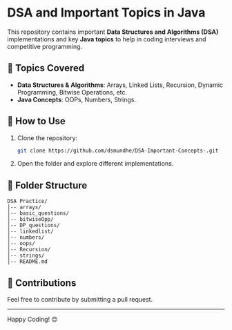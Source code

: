 # DSA and Important Topics in Java

This repository contains important **Data Structures and Algorithms (DSA)** implementations and key **Java topics** to help in coding interviews and competitive programming.

## 📌 Topics Covered
- **Data Structures & Algorithms**: Arrays, Linked Lists, Recursion, Dynamic Programming, Bitwise Operations, etc.
- **Java Concepts**: OOPs, Numbers, Strings.

## 🚀 How to Use
1. Clone the repository:
   ```sh
   git clone https://github.com/dsmundhe/DSA-Important-Concepts-.git
   ```
2. Open the folder and explore different implementations.

## 📂 Folder Structure
```
DSA Practice/
│-- arrays/
│-- basic_questions/
│-- bitwiseOpp/
│-- DP_questions/
│-- linkedlist/
│-- numbers/
│-- oops/
│-- Recursion/
│-- strings/
│-- README.md

```

## 📢 Contributions
Feel free to contribute by submitting a pull request.

---
Happy Coding! 😊
